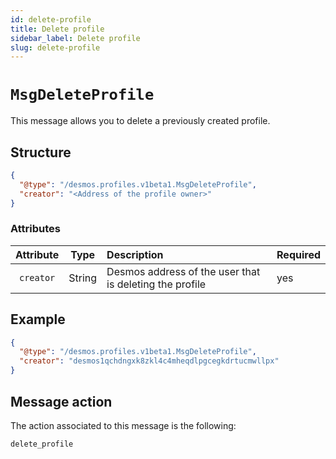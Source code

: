 ```yaml
---
id: delete-profile
title: Delete profile
sidebar_label: Delete profile
slug: delete-profile
---
```


# `MsgDeleteProfile`
This message allows you to delete a previously created profile.

## Structure
````json
{
  "@type": "/desmos.profiles.v1beta1.MsgDeleteProfile",
  "creator": "<Address of the profile owner>"
}
````

### Attributes
| Attribute | Type | Description | Required |
| :-------: | :----: | :-------- | :------- |
| `creator` | String | Desmos address of the user that is deleting the profile | yes |

## Example

````json
{
  "@type": "/desmos.profiles.v1beta1.MsgDeleteProfile",
  "creator": "desmos1qchdngxk8zkl4c4mheqdlpgcegkdrtucmwllpx"
}
````

## Message action
The action associated to this message is the following:

```
delete_profile
```
